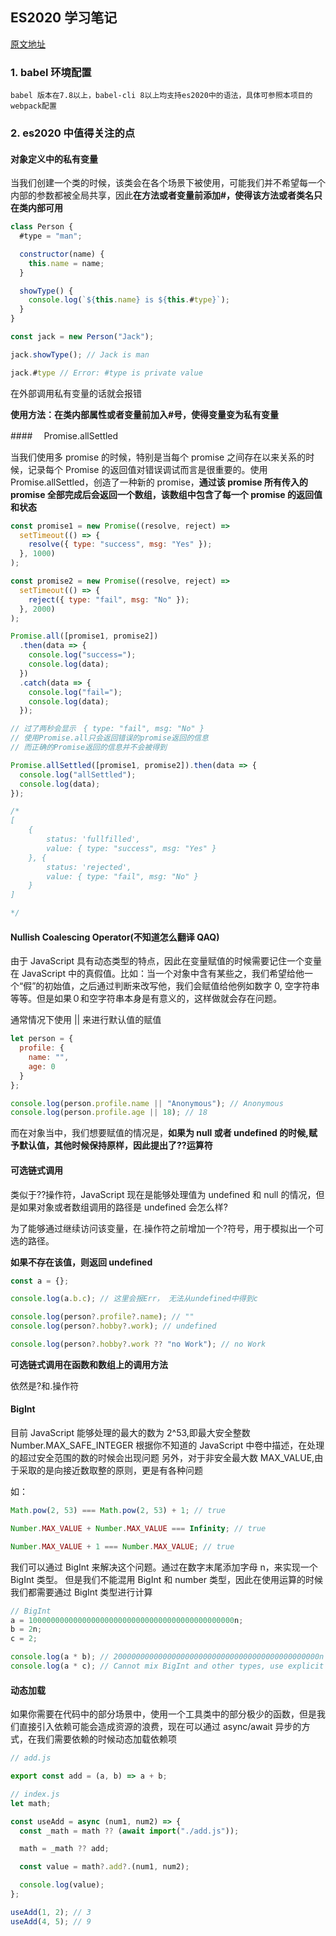 ## ES2020 学习笔记

[原文地址](https://alligator.io/js/es2020)

### 1. babel 环境配置

    babel 版本在7.8以上，babel-cli 8以上均支持es2020中的语法，具体可参照本项目的webpack配置

### 2. es2020 中值得关注的点

#### 对象定义中的私有变量

当我们创建一个类的时候，该类会在各个场景下被使用，可能我们并不希望每一个内部的参数都被全局共享，因此**在方法或者变量前添加#，使得该方法或者类名只在类内部可用**

```javascript
class Person {
  #type = "man";

  constructor(name) {
    this.name = name;
  }

  showType() {
    console.log(`${this.name} is ${this.#type}`);
  }
}

const jack = new Person("Jack");

jack.showType(); // Jack is man

jack.#type // Error: #type is private value

```

在外部调用私有变量的话就会报错

**使用方法：在类内部属性或者变量前加入#号，使得变量变为私有变量**

####　 Promise.allSettled

当我们使用多 promise 的时候，特别是当每个 promise 之间存在以来关系的时候，记录每个 Promise 的返回值对错误调试而言是很重要的。使用 Promise.allSettled，创造了一种新的 promise，**通过该 promise 所有传入的 promise 全部完成后会返回一个数组，该数组中包含了每一个 promise 的返回值和状态**

```javascript
const promise1 = new Promise((resolve, reject) =>
  setTimeout(() => {
    resolve({ type: "success", msg: "Yes" });
  }, 1000)
);

const promise2 = new Promise((resolve, reject) =>
  setTimeout(() => {
    reject({ type: "fail", msg: "No" });
  }, 2000)
);

Promise.all([promise1, promise2])
  .then(data => {
    console.log("success=");
    console.log(data);
  })
  .catch(data => {
    console.log("fail=");
    console.log(data);
  });

// 过了两秒会显示　{ type: "fail", msg: "No" }
// 使用Promise.all只会返回错误的promise返回的信息
// 而正确的Promise返回的信息并不会被得到

Promise.allSettled([promise1, promise2]).then(data => {
  console.log("allSettled");
  console.log(data);
});

/*
[
    {
        status: 'fullfilled',
        value: { type: "success", msg: "Yes" }
    }, {
        status: 'rejected',
        value: { type: "fail", msg: "No" }
    }
]

*/
```

#### Nullish Coalescing Operator(不知道怎么翻译 QAQ)

由于 JavaScript 具有动态类型的特点，因此在变量赋值的时候需要记住一个变量在 JavaScript 中的真假值。比如：当一个对象中含有某些之，我们希望给他一个“假”的初始值，之后通过判断来改写他，我们会赋值给他例如数字 0, 空字符串等等。但是如果０和空字符串本身是有意义的，这样做就会存在问题。

通常情况下使用 || 来进行默认值的赋值

```javascript
let person = {
  profile: {
    name: "",
    age: 0
  }
};

console.log(person.profile.name || "Anonymous"); // Anonymous
console.log(person.profile.age || 18); // 18
```

而在对象当中，我们想要赋值的情况是，**如果为 null 或者 undefined 的时候,赋予默认值，其他时候保持原样，因此提出了??运算符**

#### 可选链式调用

类似于??操作符，JavaScript 现在是能够处理值为 undefined 和 null 的情况，但是如果对象或者数组调用的路径是 undefined 会怎么样?

为了能够通过继续访问该变量，在.操作符之前增加一个?符号，用于模拟出一个可选的路径。

**如果不存在该值，则返回 undefined**

```javascript
const a = {};

console.log(a.b.c); // 这里会报Err， 无法从undefined中得到c

console.log(person?.profile?.name); // ""
console.log(person?.hobby?.work); // undefined

console.log(person?.hobby?.work ?? "no Work"); // no Work
```

**可选链式调用在函数和数组上的调用方法**

依然是?和.操作符

#### BigInt

目前 JavaScript 能够处理的最大的数为 2^53,即最大安全整数 Number.MAX_SAFE_INTEGER
根据你不知道的 JavaScript 中卷中描述，在处理的超过安全范围的数的时候会出现问题
另外，对于非安全最大数 MAX_VALUE,由于采取的是向接近数取整的原则，更是有各种问题

如：

```javascript
Math.pow(2, 53) === Math.pow(2, 53) + 1; // true

Number.MAX_VALUE + Number.MAX_VALUE === Infinity; // true

Number.MAX_VALUE + 1 === Number.MAX_VALUE; // true
```

我们可以通过 BigInt 来解决这个问题。通过在数字末尾添加字母 n，来实现一个 BigInt 类型。
但是我们不能混用 BigInt 和 number 类型，因此在使用运算的时候我们都需要通过 BigInt 类型进行计算

```javascript
// BigInt
a = 1000000000000000000000000000000000000000000000n;
b = 2n;
c = 2;

console.log(a * b); // 2000000000000000000000000000000000000000000000n
console.log(a * c); // Cannot mix BigInt and other types, use explicit conversions
```

#### 动态加载

如果你需要在代码中的部分场景中，使用一个工具类中的部分极少的函数，但是我们直接引入依赖可能会造成资源的浪费，现在可以通过 async/await 异步的方式，在我们需要依赖的时候动态加载依赖项

```javascript
// add.js

export const add = (a, b) => a + b;

// index.js
let math;

const useAdd = async (num1, num2) => {
  const _math = math ?? (await import("./add.js"));

  math = _math ?? add;

  const value = math?.add?.(num1, num2);

  console.log(value);
};

useAdd(1, 2); // 3
useAdd(4, 5); // 9
```
